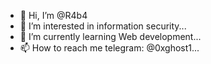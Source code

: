- 👋 Hi, I’m @R4b4
- 👀 I’m interested in information security...
- 🌱 I’m currently learning Web development...
- 📫 How to reach me telegram: @0xghost1...

<!---
R4b4/R4b4 is a ✨ special ✨ repository because its `README.md` (this file) appears on your GitHub profile.
You can click the Preview link to take a look at your changes.
--->

